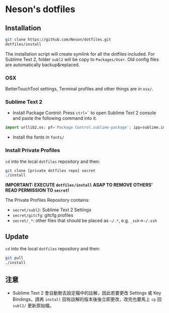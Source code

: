Neson's dotfiles
================

## Installation

```bash
git clone https://github.com/Neson/dotfiles.git
dotfiles/install
```
The installation script will create symlink for all the dotfiles included.
For Sublime Text 2, folder `subl2` will be copy to `Packages/User`.
Old config files are automatically backup&replaced.

### OSX

BetterTouchTool settings, Terminal profiles and other things are in `osx/`.

### Sublime Text 2

* Install Package Control:
  Press `` ctrl+` `` to open Sublime Text 2 console and paste the following command into it.

```python
import urllib2,os; pf='Package Control.sublime-package'; ipp=sublime.installed_packages_path(); os.makedirs(ipp) if not os.path.exists(ipp) else None; urllib2.install_opener(urllib2.build_opener(urllib2.ProxyHandler())); open(os.path.join(ipp,pf),'wb').write(urllib2.urlopen('http://sublime.wbond.net/'+pf.replace(' ','%20')).read()); print('Please restart Sublime Text to finish installation')
```

* Install the fonts in `fonts/`

### Install Private Profiles

`cd` into the local `dotfiles` repository and then:
```bash
git clone [private dotfiles repo] secret
./install
```

**IMPORTANT: EXECUTE `dotfiles/install` ASAP TO REMOVE OTHERS' READ PERMISSION TO `secret`!**

The Private Profiles Repository contains:
* `secret/subl2`: Sublime Text 2 Settings
* `secret/gitcfg`: gitcfg profiles
* `secret/_*`: other files that should be placed as `~/.*`, e.g. `_ssh`→`~/.ssh`

## Update

`cd` into the local `dotfiles` repository and then:
```bash
git pull
./install
```

## 注意

* Sublime Text 2 會自動刪去設定檔中的註解，因此若要更改 Settings 或 Key Bindings，請再 `install` 回有註解的版本後後立即更改，改完也要馬上 `cp` 回 `subl2/` 更新原始檔。
